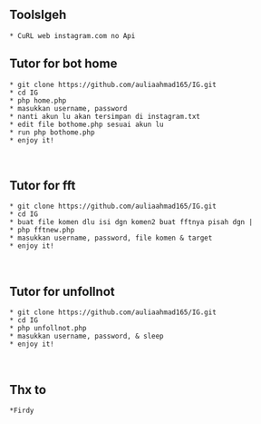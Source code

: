 ## ToolsIgeh
	* CuRL web instagram.com no Api

## Tutor for bot home
	* git clone https://github.com/auliaahmad165/IG.git
	* cd IG
	* php home.php
	* masukkan username, password
  	* nanti akun lu akan tersimpan di instagram.txt
	* edit file bothome.php sesuai akun lu
  	* run php bothome.php
	* enjoy it!
<br/>

## Tutor for fft
	* git clone https://github.com/auliaahmad165/IG.git
	* cd IG
	* buat file komen dlu isi dgn komen2 buat fftnya pisah dgn |
	* php fftnew.php
	* masukkan username, password, file komen & target
	* enjoy it!
<br/>

## Tutor for unfollnot
	* git clone https://github.com/auliaahmad165/IG.git
	* cd IG
	* php unfollnot.php
	* masukkan username, password, & sleep
	* enjoy it!
<br/>

## Thx to
	*Firdy

